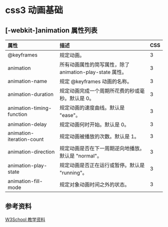 # css3 动画基础

## [-webkit-]animation 属性列表

|属性 | 描述 | CSS
|:---|:---|:---
|@keyframes   | 规定动画。 | 3
|animation | 所有动画属性的简写属性，除了 animation-play-state 属性。 | 3
|animation-name | 规定 @keyframes 动画的名称。  | 3
|animation-duration | 规定动画完成一个周期所花费的秒或毫秒。默认是 0。 | 3
|animation-timing-function | 规定动画的速度曲线。默认是 "ease"。 | 3
|animation-delay | 规定动画何时开始。默认是 0。 | 3
|animation-iteration-count | 规定动画被播放的次数。默认是 1。 | 3
|animation-direction | 规定动画是否在下一周期逆向地播放。默认是 "normal"。  | 3
|animation-play-state | 规定动画是否正在运行或暂停。默认是 "running"。  | 3
|animation-fill-mode | 规定对象动画时间之外的状态。  | 3

## 参考资料
[W3School 教学资料](http://www.w3school.com.cn/css3/css3_2dtransform.asp)